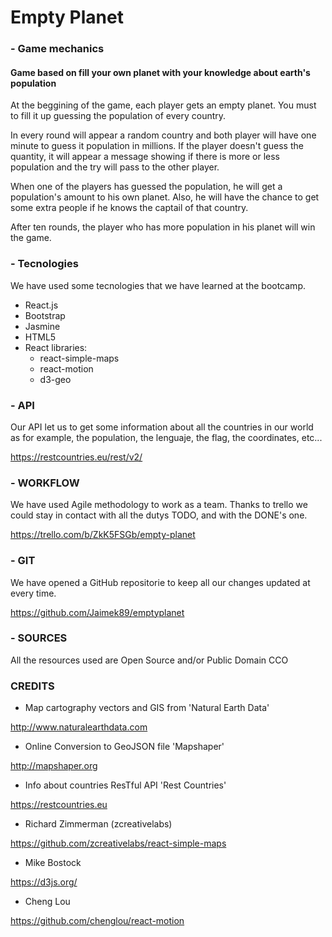 # Empty Planet

### - Game mechanics

#### Game based on fill your own planet with your knowledge about earth's population

At the beggining of the game, each player gets an empty planet. You must to fill it up guessing the population of every country.

In every round will appear a random country and both player will have one minute to guess it population in millions.
If the player doesn't guess the quantity, it will appear a message showing if there is more or less population and the try will pass to the other player.

When one of the players has guessed the population, he will get a population's amount to his own planet. Also, he will have the chance to get some extra people if he knows the captail of that country.

After ten rounds, the player who has more population in his planet will win the game.

### - Tecnologies

We have used some tecnologies that we have learned at the bootcamp.

- React.js
- Bootstrap
- Jasmine
- HTML5
- React libraries:
    - react-simple-maps
    - react-motion
    - d3-geo

### - API

Our API let us to get some information about all the countries in our world as for example, the population, the lenguaje, the flag, the coordinates, etc...

https://restcountries.eu/rest/v2/

### - WORKFLOW

We have used Agile methodology to work as a team. Thanks to trello we could stay in contact with all the dutys TODO, and with the DONE's one.

https://trello.com/b/ZkK5FSGb/empty-planet

### - GIT

We have opened a GitHub repositorie to keep all our changes updated at every time.

https://github.com/Jaimek89/emptyplanet

### - SOURCES

All the resources used are Open Source and/or Public Domain CCO

### CREDITS

- Map cartography vectors and GIS from 'Natural Earth Data'

http://www.naturalearthdata.com

- Online Conversion to GeoJSON file 'Mapshaper'

http://mapshaper.org

- Info about countries ResTful API 'Rest Countries'

https://restcountries.eu

- Richard Zimmerman (zcreativelabs)

https://github.com/zcreativelabs/react-simple-maps

- Mike Bostock

https://d3js.org/

- Cheng Lou

https://github.com/chenglou/react-motion
